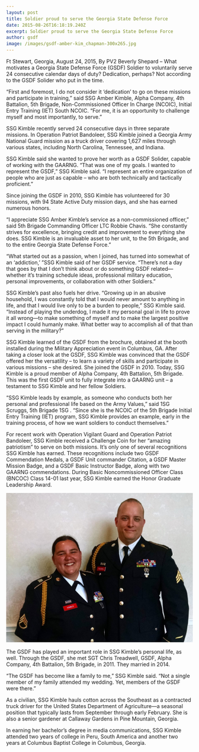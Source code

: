 ```yaml
---
layout: post
title: Soldier proud to serve the Georgia State Defense Force
date: 2015-08-26T16:18:19.240Z
excerpt: Soldier proud to serve the Georgia State Defense Force
author: gsdf
image: /images/gsdf-amber-kim_chapman-300x265.jpg
---
```

Ft Stewart, Georgia, August 24, 2015, By PV2 Beverly Shepard – What motivates a Georgia State Defense Force (GSDF) Soldier to voluntarily serve 24 consecutive calendar days of duty? Dedication, perhaps? Not according to the GSDF Solider who put in the time.

“First and foremost, I do not consider it ‘dedication’ to go on these missions and participate in training,” said SSG Amber Kimble, Alpha Company, 4th Battalion, 5th Brigade, Non-Commissioned Officer In Charge (NCOIC), Initial Entry Training (IET) South NCOIC. “For me, it is an opportunity to challenge myself and most importantly, to serve.”

SSG Kimble recently served 24 consecutive days in three separate missions. In Operation Patriot Bandoleer, SSG Kimble joined a Georgia Army National Guard mission as a truck driver covering 1,627 miles through various states, including North Carolina, Tennessee, and Indiana.

SSG Kimble said she wanted to prove her worth as a GSDF Solider, capable of working with the GAARNG. “That was one of my goals. I wanted to represent the GSDF,” SSG Kimble said. “I represent an entire organization of people who are just as capable – who are both technically and tactically proficient.”

Since joining the GSDF in 2010, SSG Kimble has volunteered for 30 missions, with 94 State Active Duty mission days, and she has earned numerous honors.

“I appreciate SSG Amber Kimble’s service as a non-commissioned officer,” said 5th Brigade Commanding Officer LTC Robbie Chavis. “She constantly strives for excellence, bringing credit and improvement to everything she does. SSG Kimble is an invaluable asset to her unit, to the 5th Brigade, and to the entire Georgia State Defense Force.”

“What started out as a passion, when I joined, has turned into somewhat of an ‘addiction,’ ”SSG Kimble said of her GSDF service. “There’s not a day that goes by that I don’t think about or do something GSDF related—whether it’s training schedule ideas, professional military education, personal improvements, or collaboration with other Soldiers.”

SSG Kimble’s past also fuels her drive. “Growing up in an abusive household, I was constantly told that I would never amount to anything in life, and that I would live only to be a burden to people,” SSG Kimble said. “Instead of playing the underdog, I made it my personal goal in life to prove it all wrong—to make something of myself and to make the largest positive impact I could humanly make. What better way to accomplish all of that than serving in the military?”

SSG Kimble learned of the GSDF from the brochure, obtained at the booth installed during the Military Appreciation event in Columbus, GA. After taking a closer look at the GSDF, SSG Kimble was convinced that the GSDF offered her the versatility – to learn a variety of skills and participate in various missions – she desired. She joined the GSDF in 2010. Today, SSG Kimble is a proud member of Alpha Company, 4th Battalion, 5th Brigade. This was the first GSDF unit to fully integrate into a GAARNG unit – a testament to SSG Kimble and her fellow Soldiers.

“SSG Kimble leads by example, as someone who conducts both her personal and professional life based on the Army Values,” said 1SG Scruggs, 5th Brigade 1SG . “Since she is the NCOIC of the 5th Brigade Initial Entry Training (IET) program, SSG Kimble provides an example, early in the training process, of how we want soldiers to conduct themselves.”

For recent work with Operation Vigilant Guard and Operation Patriot Bandoleer, SSG Kimble received a Challenge Coin for her “amazing patriotism” to serve on both missions. It’s only one of several recognitions SSG Kimble has earned. These recognitions include two GSDF Commendation Medals, a GSDF Unit commander Citation, a GSDF Master Mission Badge, and a GSDF Basic Instructor Badge, along with two GAARNG commendations. During Basic Noncommissioned Officer Class (BNCOC) Class 14-01 last year, SSG Kimble earned the Honor Graduate Leadership Award.

![Treadwell_Chapman](/images/treadwell_chapman-1024x819.jpg)



The GSDF has played an important role in SSG Kimble’s personal life, as well. Through the GSDF, she met SGT Chris Treadwell, GSDF, Alpha Company, 4th Battalion, 5th Brigade, in 2011. They married in 2014.

“The GSDF has become like a family to me,” SSG Kimble said. “Not a single member of my family attended my wedding. Yet, members of the GSDF were there.”

As a civilian, SSG Kimble hauls cotton across the Southeast as a contracted truck driver for the United States Department of Agriculture—a seasonal position that typically lasts from September through early February. She is also a senior gardener at Callaway Gardens in Pine Mountain, Georgia.

In earning her bachelor’s degree in media communications, SSG Kimble attended two years of college in Peru, South America and another two years at Columbus Baptist College in Columbus, Georgia.